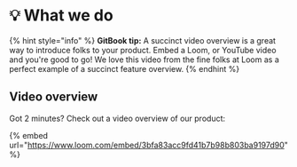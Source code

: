 # 💡 What we do

{% hint style="info" %}
**GitBook tip:** A succinct video overview is a great way to introduce folks to your product. Embed a Loom,  or YouTube video and you're good to go! We love this video from the fine folks at Loom as a perfect example of a succinct feature overview.
{% endhint %}

## Video overview

Got 2 minutes? Check out a video overview of our product:

{% embed url="https://www.loom.com/embed/3bfa83acc9fd41b7b98b803ba9197d90" %}
